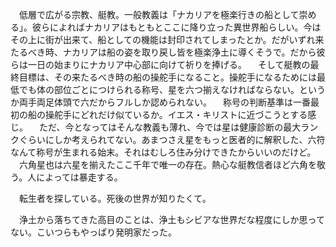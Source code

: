 　低層で広がる宗教、艇教。一般教義は「ナカリアを極楽行きの船として崇める」。彼らによればナカリアはもともとここに降り立った異世界船らしい。今はその上に街が出来て、船としての機能は封印されてしまったとか。だがいずれ来たるべき時、ナカリアは船の姿を取り戻し皆を極楽浄土に導くそうで。だから彼らは一日の始まりにナカリア中心部に向けて祈りを捧げる。
　そして艇教の最終目標は、その来たるべき時の船の操舵手になること。操舵手になるためには最低でも体の部位ごとにつけられる称号、星を六つ揃えなければならない。というか両手両足体頭で六だからフルしか認められない。
　称号の判断基準は一番最初の船の操舵手にどれだけ似ているか。イエス・キリストに近づこうとする感じ。
　ただ、今となってはそんな教義も薄れ、今では星は健康診断の最大ランクぐらいにしか考えられてない。あまつさえ星をもっと医者的に解釈した、六符なんて称号が生まれる始末。それはむしろ住み分けできたからいいのだけど。
　六角星也は六星を揃えたここ千年で唯一の存在。熱心な艇教信者ほど六角を敬う。人によっては暴走する。

　転生者を探している。死後の世界が知りたくて。

　浄土から落ちてきた高目のことは、浄土もシビアな世界だな程度にしか思ってない。こいつらもやっぱり発明家だった。